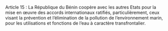 Article 15 : La République du Bénin coopère avec les autres Etats pour la mise en œuvre des accords internationaux ratifiés, particulièrement, ceux visant la prévention et l’élimination de la pollution de l’environnement marin, pour les utilisations et fonctions de l’eau à caractère transfrontalier.
